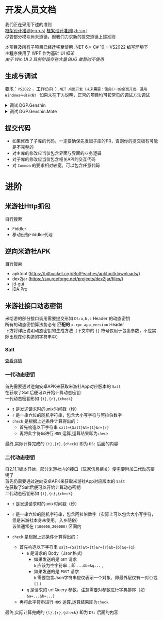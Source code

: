 # 开发人员文档

我们正在采用下述的准则  
[框架设计准则[en-us]](https://docs.microsoft.com/en-us/dotnet/standard/design-guidelines/)  [框架设计准则[zh-cn]](https://docs.microsoft.com/zh-cn/dotnet/standard/design-guidelines/)  
尽管部分模块尚未遵循，但我们力求新的提交遵循上述准则

本项目及所有子项目已经迁移至使用 .NET 6 × C# 10 + VS2022 编写环境下  
主程序使用了 WPF 作为基础 UI 框架  
*由于 Win UI 3 目前阶段存在大量  BUG  故暂时不使用*

## 生成与调试

要求：`VS2022` ，工作负荷：`.NET 桌面开发（未来需要：使用C++的桌面开发，通用Windows平台开发）`
如果未在下方说明，正常的项目均可按常见的调试方法调试

<details>
<summary>调试 DGP.Genshin</summary>

1. 生成 `DGP.Snap.AutoVersion` 项目
1. 生成 `DGP.Genshin` 项目
1. 将 根目录的 `Metadata` 文件夹复制到 `Build\Debug\net6.0-windows10.0.18362.0`
1. *注：`MetaData` 文件夹有时不会即时随仓库更新，可以从最新的发行版中提取*
1. 现在就可以正常调试程序了

如无必要，请勿随意更改`生成事件`与`生成后事件`
</details>

<details>
<summary>调试 DGP.Genshin.Mate</summary>

1. 生成 `DGP.Genshin.Mate` 项目
1. 将 `Build\Debug\net6.0-windows10.0.18362.0` 文件夹下的 `cookielist.dat` 复制到 `Build\Debug-Mate\net6.0-windows10.0.18362.0` 文件夹下
1. 我们假定你在做上一步前已经完成了一次主程序的调试并输入了有效的cookie并正常退出程序
1. 现在就可以正常调试程序了

</details>


## 提交代码

* 如果修改了子库的代码，一定要确保先发起子库的PR，否则你的提交极有可能是不完整的
* 对主库的修改应当仅包含界面与界面的业务逻辑
* 对子库的修改应当仅包含相关API的交互代码
* 对 `Common` 的要求相对较宽，可以包含任意代码


# 进阶

## 米游社Http抓包

自行搜索 
* Fiddler
* 移动设备Filddler代理

## 逆向米游社APK

自行搜索
* apktool (https://bitbucket.org/iBotPeaches/apktool/downloads/)
* dex2jar (https://sourceforge.net/projects/dex2jar/files/)
* jd-gui
* IDA Pro

## 米游社接口动态密钥

米哈游的部分接口调用需要提交形如 `DS:a,b,c` Header 的动态密钥  
所有的动态密钥算法势必有 **匹配的** `x-rpc-app_version` Header  
下方将详细说明动态密钥的生成方法（下文中的 `{}` 符号仅用于包裹参数，不应实际出现在你构造的字符串中）

### Salt

[查看详情](https://gist.github.com/Lightczx/373c5940b36e24b25362728b52dec4fd)

### 一代动态密钥

首先需要通过逆向安卓APK来获取米游社App对应版本的 `Salt`  
在获取了Salt后便可以开始计算动态密钥  
一代动态密钥形如 `{t},{r},{check}`  
* `t` 是发送请求时的unix时间戳（秒）  
* `r` 是一串六位的随机字符串，包含大小写字符与阿拉伯数字  
* `check` 是根据上述条件计算得出的：  
    * 首先构造以下字符串 `salt={Salt}&t={t}&r={r}` 
    * 再将此字符串进行 `MD5` 运算,运算结果即为`check`

最终,实际计算完成的 `{t},{r},{check}` 即为 `DS:` 后面的内容

### 二代动态密钥

自2.11.1版本开始，部分米游社内的接口（玩家信息相关）便需要附加二代动态密钥了  
首先仍需要通过逆向安卓APK来获取米游社App对应版本的 `Salt`  
在获取了Salt后便可以开始计算动态密钥  
二代动态密钥形如 `{t},{r},{check}`  
* `t` 是发送请求时的unix时间戳（秒）  
* `r` 是一串六位的随机字符串，包含阿拉伯数字（实际上可以包含大小写字符，但是米游社本身未使用，入乡随俗）  
该值通常在 `[100000,200000)` 区间内
* `check` 是根据上述条件计算得出的：  

    * 首先构造以下字符串 `salt={Salt}&t={t}&r={r}&b={b}&q={q}`
        * `b` 是请求的 Body（Json格式)
            * 如果发送的是 `GET` 请求  
            `b` 应该为空字符串：即 `...&b=&q...` , 
            * 如果发送的是 `POST` 请求  
            `b` 需要包含Json字符串应仅表示一个对象，即最外层仅有一对`{}`或`[]` ）
        * `q` 是请求的 url Query 参数，注意需要对参数进行字典排序（如 `&a=...&b=...`）
    * 再将此字符串进行 `MD5` 运算,运算结果即为`check`

最终,实际计算完成的 `{t},{r},{check}` 即为 `DS:` 后面的内容